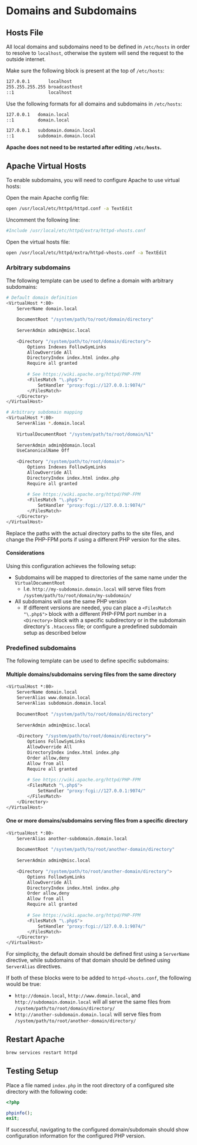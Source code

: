 # Domains and Subdomains

## Hosts File

All local domains and subdomains need to be defined in `/etc/hosts` in order to resolve to `localhost`, otherwise the system will send the request to the outside internet.

Make sure the following block is present at the top of `/etc/hosts`:

```bash
127.0.0.1       localhost
255.255.255.255 broadcasthost
::1             localhost
```

Use the following formats for all domains and subdomains in `/etc/hosts`:

```bash
127.0.0.1   domain.local
::1         domain.local

127.0.0.1   subdomain.domain.local
::1         subdomain.domain.local
```

**Apache does not need to be restarted after editing `/etc/hosts`.**

## Apache Virtual Hosts

To enable subdomains, you will need to configure Apache to use virtual hosts:

Open the main Apache config file:

```bash
open /usr/local/etc/httpd/httpd.conf -a TextEdit
```

Uncomment the following line:

```bash
#Include /usr/local/etc/httpd/extra/httpd-vhosts.conf
```

Open the virtual hosts file:

```bash
open /usr/local/etc/httpd/extra/httpd-vhosts.conf -a TextEdit
```

### Arbitrary subdomains

The following template can be used to define a domain with arbitrary subdomains:

```bash
# Default domain definition
<VirtualHost *:80>
    ServerName domain.local
    
    DocumentRoot "/system/path/to/root/domain/directory"
    
    ServerAdmin admin@misc.local
    
    <Directory "/system/path/to/root/domain/directory">
        Options Indexes FollowSymLinks
        AllowOverride All
        DirectoryIndex index.html index.php
        Require all granted
        
        # See https://wiki.apache.org/httpd/PHP-FPM
        <FilesMatch "\.php$">
            SetHandler "proxy:fcgi://127.0.0.1:9074/"
        </FilesMatch>
    </Directory>
</VirtualHost>

# Arbitrary subdomain mapping
<VirtualHost *:80>
    ServerAlias *.domain.local
    
    VirtualDocumentRoot "/system/path/to/root/domain/%1"
    
    ServerAdmin admin@domain.local
    UseCanonicalName Off
    
    <Directory "/system/path/to/root/domain">
        Options Indexes FollowSymLinks
        AllowOverride All
        DirectoryIndex index.html index.php
        Require all granted
        
        # See https://wiki.apache.org/httpd/PHP-FPM
        <FilesMatch "\.php$">
            SetHandler "proxy:fcgi://127.0.0.1:9074/"
        </FilesMatch>
    </Directory>
</VirtualHost>
```

Replace the paths with the actual directory paths to the site files, and change the PHP-FPM ports if using a different PHP version for the sites.

#### Considerations

Using this configuration achieves the following setup:

- Subdomains will be mapped to directories of the same name under the `VirtualDocumentRoot`
    - I.e. `http://my-subdomain.domain.local` will serve files from `/system/path/to/root/domain/my-subdomain/`
- All subdomains will use the same PHP version
    - If different versions are needed, you can place a `<FilesMatch "\.php$">` block with a different PHP-FPM port number in a `<Directory>` block with a specific subdirectory or in the subdomain directory's `.htaccess` file; or configure a predefined subdomain setup as described below

### Predefined subdomains

The following template can be used to define specific subdomains:

#### Multiple domains/subdomains serving files from the same directory

```bash
<VirtualHost *:80>
    ServerName domain.local
    ServerAlias www.domain.local
    ServerAlias subdomain.domain.local
    
    DocumentRoot "/system/path/to/root/domain/directory"
    
    ServerAdmin admin@misc.local
    
    <Directory "/system/path/to/root/domain/directory">
        Options FollowSymLinks
        AllowOverride All
        DirectoryIndex index.html index.php
        Order allow,deny
        Allow from all
        Require all granted
        
        # See https://wiki.apache.org/httpd/PHP-FPM
        <FilesMatch "\.php$">
            SetHandler "proxy:fcgi://127.0.0.1:9074/"
        </FilesMatch>
    </Directory>
</VirtualHost>
```

#### One or more domains/subdomains serving files from a specific directory

```bash
<VirtualHost *:80>
    ServerAlias another-subdomain.domain.local
    
    DocumentRoot "/system/path/to/root/another-domain/directory"
    
    ServerAdmin admin@misc.local
    
    <Directory "/system/path/to/root/another-domain/directory">
        Options FollowSymLinks
        AllowOverride All
        DirectoryIndex index.html index.php
        Order allow,deny
        Allow from all
        Require all granted
        
        # See https://wiki.apache.org/httpd/PHP-FPM
        <FilesMatch "\.php$">
            SetHandler "proxy:fcgi://127.0.0.1:9074/"
        </FilesMatch>
    </Directory>
</VirtualHost>
```

For simplicity, the default domain should be defined first using a `ServerName` directive, while subdomains of that domain should be defined using `ServerAlias` directives.

If both of these blocks were to be added to `httpd-vhosts.conf`, the following would be true:

- `http://domain.local`, `http://www.domain.local`, and `http://subdomain.domain.local` will all serve the same files from `/system/path/to/root/domain/directory/`
- `http://another-subdomain.domain.local` will serve files from `/system/path/to/root/another-domain/directory/`

## Restart Apache

```bash
brew services restart httpd
```

## Testing Setup

Place a file named `index.php` in the root directory of a configured site directory with the following code:

```php
<?php

phpinfo();
exit;
```

If successful, navigating to the configured domain/subdomain should show configuration information for the configured PHP version.
